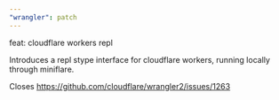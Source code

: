 ```yaml
---
"wrangler": patch
---
```


feat: cloudflare workers repl

Introduces a repl stype interface for cloudflare workers, running locally through miniflare.

Closes https://github.com/cloudflare/wrangler2/issues/1263
